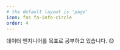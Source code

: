 ```yaml
---
# the default layout is 'page'
icon: fas fa-info-circle
order: 4
---
```


데이터 엔지니어를 목표로 공부하고 있습니다. 😊